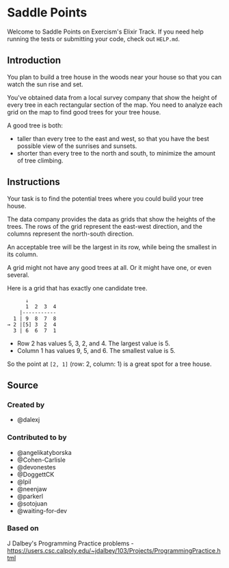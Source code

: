 # Saddle Points

Welcome to Saddle Points on Exercism's Elixir Track.
If you need help running the tests or submitting your code, check out `HELP.md`.

## Introduction

You plan to build a tree house in the woods near your house so that you can watch the sun rise and set.

You've obtained data from a local survey company that show the height of every tree in each rectangular section of the map.
You need to analyze each grid on the map to find good trees for your tree house.

A good tree is both:

- taller than every tree to the east and west, so that you have the best possible view of the sunrises and sunsets.
- shorter than every tree to the north and south, to minimize the amount of tree climbing.

## Instructions

Your task is to find the potential trees where you could build your tree house.

The data company provides the data as grids that show the heights of the trees.
The rows of the grid represent the east-west direction, and the columns represent the north-south direction.

An acceptable tree will be the largest in its row, while being the smallest in its column.

A grid might not have any good trees at all.
Or it might have one, or even several.

Here is a grid that has exactly one candidate tree.

```text
      ↓
      1  2  3  4
    |-----------
  1 | 9  8  7  8
→ 2 |[5] 3  2  4
  3 | 6  6  7  1
```

- Row 2 has values 5, 3, 2, and 4. The largest value is 5.
- Column 1 has values 9, 5, and 6. The smallest value is 5.

So the point at `[2, 1]` (row: 2, column: 1) is a great spot for a tree house.

## Source

### Created by

- @dalexj

### Contributed to by

- @angelikatyborska
- @Cohen-Carlisle
- @devonestes
- @DoggettCK
- @lpil
- @neenjaw
- @parkerl
- @sotojuan
- @waiting-for-dev

### Based on

J Dalbey's Programming Practice problems - https://users.csc.calpoly.edu/~jdalbey/103/Projects/ProgrammingPractice.html